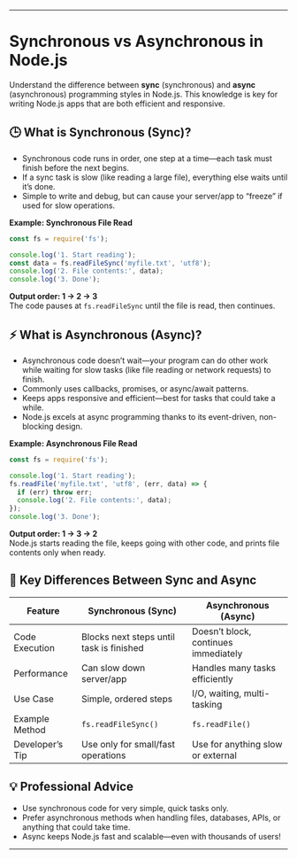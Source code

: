 
***

# Synchronous vs Asynchronous in Node.js

Understand the difference between **sync** (synchronous) and **async** (asynchronous) programming styles in Node.js. This knowledge is key for writing Node.js apps that are both efficient and responsive.

## 🕒 What is Synchronous (Sync)?

- Synchronous code runs in order, one step at a time—each task must finish before the next begins.
- If a sync task is slow (like reading a large file), everything else waits until it’s done.
- Simple to write and debug, but can cause your server/app to “freeze” if used for slow operations.

**Example: Synchronous File Read**

```js
const fs = require('fs');

console.log('1. Start reading');
const data = fs.readFileSync('myfile.txt', 'utf8');
console.log('2. File contents:', data);
console.log('3. Done');
```

**Output order: 1 → 2 → 3**  
The code pauses at `fs.readFileSync` until the file is read, then continues.

## ⚡ What is Asynchronous (Async)?

- Asynchronous code doesn’t wait—your program can do other work while waiting for slow tasks (like file reading or network requests) to finish.
- Commonly uses callbacks, promises, or async/await patterns.
- Keeps apps responsive and efficient—best for tasks that could take a while.
- Node.js excels at async programming thanks to its event-driven, non-blocking design.

**Example: Asynchronous File Read**

```js
const fs = require('fs');

console.log('1. Start reading');
fs.readFile('myfile.txt', 'utf8', (err, data) => {
  if (err) throw err;
  console.log('2. File contents:', data);
});
console.log('3. Done');
```

**Output order: 1 → 3 → 2**  
Node.js starts reading the file, keeps going with other code, and prints file contents only when ready.

## 📝 Key Differences Between Sync and Async

| Feature         | Synchronous (Sync)                       | Asynchronous (Async)                 |
| --------------- | ---------------------------------------- | ------------------------------------ |
| Code Execution  | Blocks next steps until task is finished | Doesn’t block, continues immediately |
| Performance     | Can slow down server/app                 | Handles many tasks efficiently       |
| Use Case        | Simple, ordered steps                    | I/O, waiting, multi-tasking          |
| Example Method  | `fs.readFileSync()`                      | `fs.readFile()`                      |
| Developer’s Tip | Use only for small/fast operations       | Use for anything slow or external    |

## 💡 Professional Advice

- Use synchronous code for very simple, quick tasks only.
- Prefer asynchronous methods when handling files, databases, APIs, or anything that could take time.
- Async keeps Node.js fast and scalable—even with thousands of users!

***
